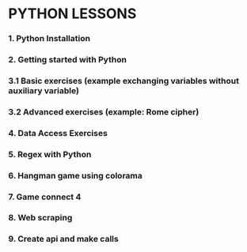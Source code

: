 # PYTHON LESSONS

### 1. Python Installation
### 2. Getting started with Python
### 3.1 Basic exercises (example exchanging variables without auxiliary variable)
### 3.2 Advanced exercises (example: Rome cipher)
### 4. Data Access Exercises
### 5. Regex with Python
### 6. Hangman game using colorama
### 7. Game connect 4
### 8. Web scraping
### 9. Create api and make calls

